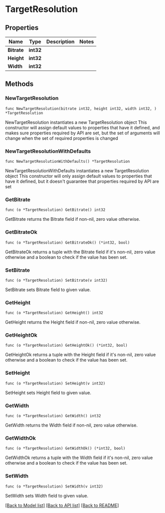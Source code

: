 # TargetResolution

## Properties

Name | Type | Description | Notes
------------ | ------------- | ------------- | -------------
**Bitrate** | **int32** |  | 
**Height** | **int32** |  | 
**Width** | **int32** |  | 

## Methods

### NewTargetResolution

`func NewTargetResolution(bitrate int32, height int32, width int32, ) *TargetResolution`

NewTargetResolution instantiates a new TargetResolution object
This constructor will assign default values to properties that have it defined,
and makes sure properties required by API are set, but the set of arguments
will change when the set of required properties is changed

### NewTargetResolutionWithDefaults

`func NewTargetResolutionWithDefaults() *TargetResolution`

NewTargetResolutionWithDefaults instantiates a new TargetResolution object
This constructor will only assign default values to properties that have it defined,
but it doesn't guarantee that properties required by API are set

### GetBitrate

`func (o *TargetResolution) GetBitrate() int32`

GetBitrate returns the Bitrate field if non-nil, zero value otherwise.

### GetBitrateOk

`func (o *TargetResolution) GetBitrateOk() (*int32, bool)`

GetBitrateOk returns a tuple with the Bitrate field if it's non-nil, zero value otherwise
and a boolean to check if the value has been set.

### SetBitrate

`func (o *TargetResolution) SetBitrate(v int32)`

SetBitrate sets Bitrate field to given value.


### GetHeight

`func (o *TargetResolution) GetHeight() int32`

GetHeight returns the Height field if non-nil, zero value otherwise.

### GetHeightOk

`func (o *TargetResolution) GetHeightOk() (*int32, bool)`

GetHeightOk returns a tuple with the Height field if it's non-nil, zero value otherwise
and a boolean to check if the value has been set.

### SetHeight

`func (o *TargetResolution) SetHeight(v int32)`

SetHeight sets Height field to given value.


### GetWidth

`func (o *TargetResolution) GetWidth() int32`

GetWidth returns the Width field if non-nil, zero value otherwise.

### GetWidthOk

`func (o *TargetResolution) GetWidthOk() (*int32, bool)`

GetWidthOk returns a tuple with the Width field if it's non-nil, zero value otherwise
and a boolean to check if the value has been set.

### SetWidth

`func (o *TargetResolution) SetWidth(v int32)`

SetWidth sets Width field to given value.



[[Back to Model list]](../README.md#documentation-for-models) [[Back to API list]](../README.md#documentation-for-api-endpoints) [[Back to README]](../README.md)


